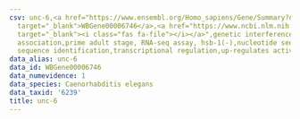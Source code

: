 ```yaml
---
csv: unc-6,<a href="https://www.ensembl.org/Homo_sapiens/Gene/Summary?db=core;g=WBGene00006746"
  target="_blank">WBGene00006746</a>,<a href="https://www.ncbi.nlm.nih.gov/pubmed/30894454"
  target="_blank"><i class="fas fa-file"></i></a>",genetic interference,functional
  association,prime adult stage, RNA-seq assay, hsb-1(-),nucleotide sequence identification,nucleotide
  sequence identification,transcriptional regulation,up-regulates activity
data_alias: unc-6
data_id: WBGene00006746
data_numevidence: 1
data_species: Caenorhabditis elegans
data_taxid: '6239'
title: unc-6
---
```

